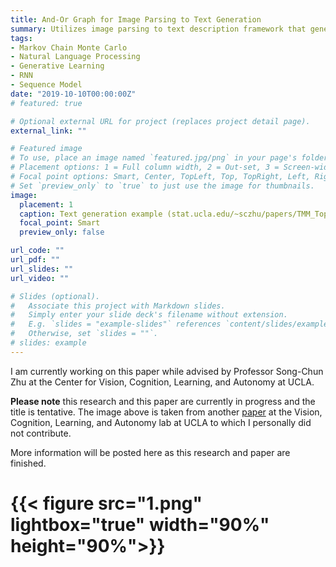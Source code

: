 ```yaml
---
title: And-Or Graph for Image Parsing to Text Generation
summary: Utilizes image parsing to text description framework that generates text descriptions based on understanding of image and video content
tags:
- Markov Chain Monte Carlo
- Natural Language Processing
- Generative Learning
- RNN
- Sequence Model
date: "2019-10-10T00:00:00Z"
# featured: true

# Optional external URL for project (replaces project detail page).
external_link: ""

# Featured image
# To use, place an image named `featured.jpg/png` in your page's folder.
# Placement options: 1 = Full column width, 2 = Out-set, 3 = Screen-width
# Focal point options: Smart, Center, TopLeft, Top, TopRight, Left, Right, BottomLeft, Bottom, BottomRight
# Set `preview_only` to `true` to just use the image for thumbnails.
image:
  placement: 1
  caption: Text generation example (stat.ucla.edu/~sczhu/papers/TMM_Topic_Clustering_Tracking.pdf)
  focal_point: Smart
  preview_only: false

url_code: ""
url_pdf: ""
url_slides: ""
url_video: ""

# Slides (optional).
#   Associate this project with Markdown slides.
#   Simply enter your slide deck's filename without extension.
#   E.g. `slides = "example-slides"` references `content/slides/example-slides.md`.
#   Otherwise, set `slides = ""`.
# slides: example
---
```

I am currently working on this paper while advised by Professor Song-Chun Zhu at the Center for Vision, Cognition, Learning, and Autonomy at UCLA.

**Please note** this research and this paper are currently in progress and the title is tentative. The image above is taken from another [paper](http://www.stat.ucla.edu/~sczhu/papers/TMM_Topic_Clustering_Tracking.pdf) at the Vision, Cognition, Learning, and Autonomy lab at UCLA to which I personally did not contribute.

More information will be posted here as this research and paper are finished.

# {{< figure src="1.png" lightbox="true" width="90%" height="90%">}}
